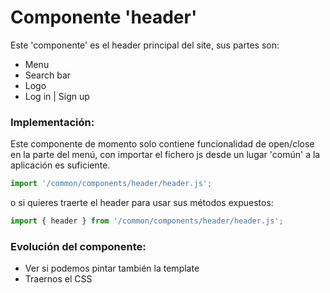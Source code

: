# Componente 'header'
Este 'componente' es el header principal del site, sus partes son:
- Menu
- Search bar
- Logo
- Log in | Sign up

### Implementación:
Este componente de momento solo contiene funcionalidad de open/close en la parte del menú, con importar el fichero js desde un lugar 'común' a la aplicación es suficiente.

```javascript
import '/common/components/header/header.js';
```
o si quieres traerte el header para usar sus métodos expuestos:

```javascript
import { header } from '/common/components/header/header.js';
```

### Evolución del componente:
- Ver si podemos pintar también la template
- Traernos el CSS

